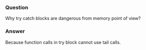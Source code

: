 ### Question
Why try catch blocks are dangerous from memory point of view?


### Answer
Because function calls in try block cannot use tail calls.



